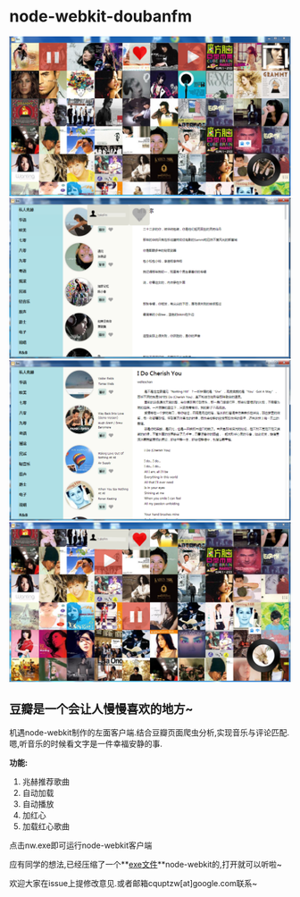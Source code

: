 node-webkit-doubanfm
====================

![红心电台](./img1.png)
![兆赫推荐](./img2.png)
![兆赫推荐](./img3.png)
![红心电台](./img4.png)

豆瓣是一个会让人慢慢喜欢的地方~
---

机遇node-webkit制作的左面客户端.结合豆瓣页面爬虫分析,实现音乐与评论匹配.嗯,听音乐的时候看文字是一件幸福安静的事.


**功能:**

1. 兆赫推荐歌曲
2. 自动加载
3. 自动播放
4. 加红心
5. 加载红心歌曲

点击nw.exe即可运行node-webkit客户端

应有同学的想法,已经压缩了一个**[exe文件](http://pan.baidu.com/s/1o60mlIy)**node-webkit的,打开就可以听啦~

欢迎大家在issue上提修改意见.或者邮箱cquptzw[at]google.com联系~


